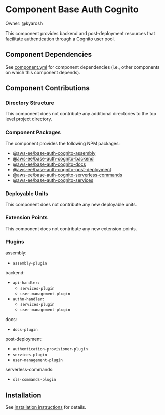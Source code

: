 # Component Base Auth Cognito

Owner: @kyarosh

This component provides backend and post-deployment resources that facilitate authentication through a Cognito user pool.

## Component Dependencies

See [component.yml](./component.yml) for component dependencies (i.e., other components on which this component depends).

## Component Contributions

### Directory Structure

This component does not contribute any additional directories to the top level project directory.

### Component Packages

The component provides the following NPM packages:

- [@aws-ee/base-auth-cognito-assembly](./packages/assembly/README.md)
- [@aws-ee/base-auth-cognito-backend](./packages/backend/README.md)
- [@aws-ee/base-auth-cognito-docs](./packages/docs/README.md)
- [@aws-ee/base-auth-cognito-post-deployment](./packages/post-deployment/README.md)
- [@aws-ee/base-auth-cognito-serverless-commands](./packages/serverless-commands/README.md)
- [@aws-ee/base-auth-cognito-services](./packages/services/README.md)

### Deployable Units

This component does not contribute any new deployable units.

### Extension Points

This component does not contribute any new extension points.

### Plugins

assembly:

- `assembly-plugin`

backend:

- `api-handler:`
    - `services-plugin`
    - `user-management-plugin`
- `authn-handler:`
    - `services-plugin`
    - `user-management-plugin`

docs:

- `docs-plugin`

post-deployment:

- `authentication-provisioner-plugin`
- `services-plugin`
- `user-management-plugin`

serverless-commands:

- `sls-commands-plugin`

## Installation

See [installation instructions](./INSTALLATION.md) for details.

